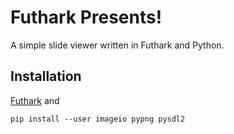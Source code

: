 Futhark Presents!
=================

A simple slide viewer written in Futhark and Python.

Installation
------------

[Futhark](https://futhark-lang.org) and

```
pip install --user imageio pypng pysdl2
```
